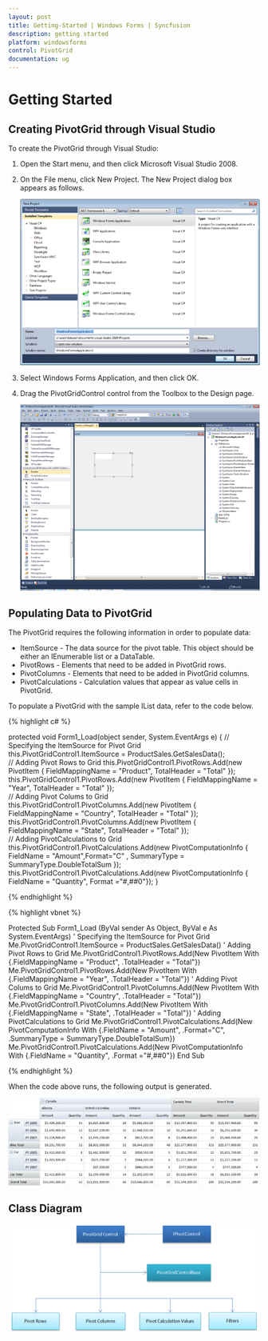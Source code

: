 ```yaml
---
layout: post
title: Getting-Started | Windows Forms | Syncfusion
description: getting started
platform: windowsforms
control: PivotGrid
documentation: ug
---
```


# Getting Started

## Creating PivotGrid through Visual Studio

To create the PivotGrid through Visual Studio:

1. Open the Start menu, and then click Microsoft Visual Studio 2008. 
2. On the File menu, click New Project. The New Project dialog box appears as follows.

   ![](Getting-Started_images/Getting-Started_img1.png)

3. Select Windows Forms Application, and then click OK.
4. Drag the PivotGridControl control from the Toolbox to the Design page.

   ![](Getting-Started_images/Getting-Started_img2.png)



## Populating Data to PivotGrid

The PivotGrid requires the following information in order to populate data:

* ItemSource - The data source for the pivot table. This object should be either an IEnumerable list or a DataTable.
* PivotRows - Elements that need to be added in PivotGrid rows.
* PivotColumns - Elements that need to be added in PivotGrid columns.
* PivotCalculations - Calculation values that appear as value cells in PivotGrid.



To populate a PivotGrid with the sample IList data, refer to the code below.


{% highlight c# %}

protected void Form1_Load(object sender, System.EventArgs e)
{
 // Specifying the ItemSource for Pivot Grid  
 this.PivotGridControl1.ItemSource = ProductSales.GetSalesData();      
 // Adding Pivot Rows to Grid
 this.PivotGridControl1.PivotRows.Add(new PivotItem { FieldMappingName = "Product", TotalHeader = "Total" });   
 this.PivotGridControl1.PivotRows.Add(new PivotItem { FieldMappingName = "Year", TotalHeader = "Total" });      
 // Adding Pivot Colums to Grid           
 this.PivotGridControl1.PivotColumns.Add(new PivotItem { FieldMappingName = "Country", TotalHeader = "Total" });   
 this.PivotGridControl1.PivotColumns.Add(new PivotItem { FieldMappingName = "State", TotalHeader = "Total" });        
 // Adding PivotCalculations to Grid          
 this.PivotGridControl1.PivotCalculations.Add(new PivotComputationInfo { FieldName = "Amount",Format="C" , SummaryType = SummaryType.DoubleTotalSum }); 
 this.PivotGridControl1.PivotCalculations.Add(new PivotComputationInfo { FieldName = "Quantity", Format ="#,##0"});
}

{% endhighlight %}


{% highlight vbnet %}

Protected Sub Form1_Load (ByVal sender As Object, ByVal e As System.EventArgs)
' Specifying the ItemSource for Pivot Grid
Me.PivotGridControl1.ItemSource = ProductSales.GetSalesData()
' Adding Pivot Rows to Grid
Me.PivotGridControl1.PivotRows.Add(New PivotItem With {.FieldMappingName = "Product", .TotalHeader = "Total"})
Me.PivotGridControl1.PivotRows.Add(New PivotItem With {.FieldMappingName = "Year", .TotalHeader = "Total"})
' Adding Pivot Colums to Grid
Me.PivotGridControl1.PivotColumns.Add(New PivotItem With {.FieldMappingName = "Country", .TotalHeader = "Total"})
Me.PivotGridControl1.PivotColumns.Add(New PivotItem With {.FieldMappingName = "State", .TotalHeader = "Total"})
' Adding PivotCalculations to Grid
Me.PivotGridControl1.PivotCalculations.Add(New PivotComputationInfo With {.FieldName = "Amount", .Format="C", .SummaryType = SummaryType.DoubleTotalSum})
Me.PivotGridControl1.PivotCalculations.Add(New PivotComputationInfo With {.FieldName = "Quantity", .Format ="#,##0"})
End Sub

{% endhighlight %}


When the code above runs, the following output is generated.

![](Getting-Started_images/Getting-Started_img3.png)

## Class Diagram

![](Getting-Started_images/Getting-Started_img4.png)